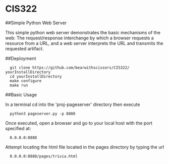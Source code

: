 # CIS322

##Simple Python Web Server

This simple python web server demonstrates the basic mechanisms of the web: The request/response interchange by which a browser requests a resource from a URL, and a web server interprets the URL and transmits the requested artifact. 

##Deployment
```
  git clone https://github.com/bearwithscissors/CIS322/ yourInstallDirectory
  cd yourInstallDirectory
  make configure
  make run
```

##Basic Usage

In a terminal cd into the 'proj-pageserver' directory then execute
```
  python3 pageserver.py -p 8888
```
Once executed, open a browser and go to your local host with the port specified at:
```
  0.0.0.0:8888
```
Attempt locating the html file located in the pages directory by typing the url
```
  0.0.0.0:8888/pages/trivia.html
```
